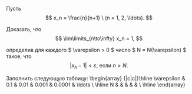 Пусть
$$ x_n = \frac{n}{n+1} \ (n = 1, 2, \ldots). $$

Доказать, что
$$ \lim\limits_{n\to\infty} x_n = 1, $$

определив для каждого $ \varepsilon > 0 $ число $ N = N(\varepsilon) $ такое, что
$$ |x_n - 1| < \varepsilon \text{, если } n > N. $$

Заполнить следующую таблицу:
\begin{array} {|c|c|}\hline \varepsilon & 0.1 & 0.01 & 0.001 & 0.0001 & \ldots \\ \hline N &  &  &  &  &  \\ \hline  \end{array}